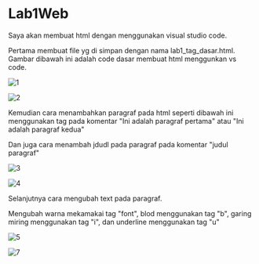 # Lab1Web

Saya akan membuat html dengan menggunakan visual studio code.

Pertama membuat file yg di simpan dengan nama lab1_tag_dasar.html. Gambar dibawah ini adalah code dasar membuat html menggunkan vs code.

![1](https://user-images.githubusercontent.com/81820997/113430834-0f74eb00-9405-11eb-9a14-191c1818ba1f.PNG)

![2](https://user-images.githubusercontent.com/81820997/113430873-1d2a7080-9405-11eb-83eb-ae7323bf93db.PNG)

Kemudian cara menambahkan paragraf pada html seperti dibawah ini menggunakan tag pada komentar "Ini adalah paragraf pertama" atau "Ini adalah paragraf kedua"

Dan juga cara menambah jdudl pada paragraf pada komentar "judul paragraf"

![3](https://user-images.githubusercontent.com/81820997/113434331-f2431b00-940a-11eb-96cf-5bd30693a6d6.PNG)


![4](https://user-images.githubusercontent.com/81820997/113434476-3e8e5b00-940b-11eb-8b8c-e250cbd80340.PNG)

Selanjutnya cara mengubah text pada paragraf.

Mengubah warna mekamakai tag "font", blod menggunakan tag "b", garing miring menggunakan tag "i", dan underline menggunakan tag "u"

![5](https://user-images.githubusercontent.com/81820997/113434824-d9873500-940b-11eb-8bce-569b2e3ce229.PNG)


![7](https://user-images.githubusercontent.com/81820997/113434958-17845900-940c-11eb-873a-08624d45c15d.PNG)
